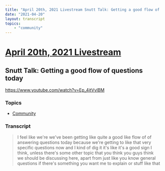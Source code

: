 ```yaml
---
title: "April 20th, 2021 Livestream Snutt Talk: Getting a good flow of questions today"
date: "2021-04-20"
layout: transcript
topics:
    - "community"
---
```

# [April 20th, 2021 Livestream](../2021-04-20.md)
## Snutt Talk: Getting a good flow of questions today
https://www.youtube.com/watch?v=Ep_4itVvlBM

### Topics
* [Community](../topics/community.md)

### Transcript

> I feel like we're we've been getting like quite a good like flow of of answering questions today because we're getting to like that very specific questions now and I kind of dig it it's like it's a good sign I think, unless there's some other topic that you think you guys think we should be discussing here, apart from just like you know general questions if there's something you want me to explain or stuff like that
